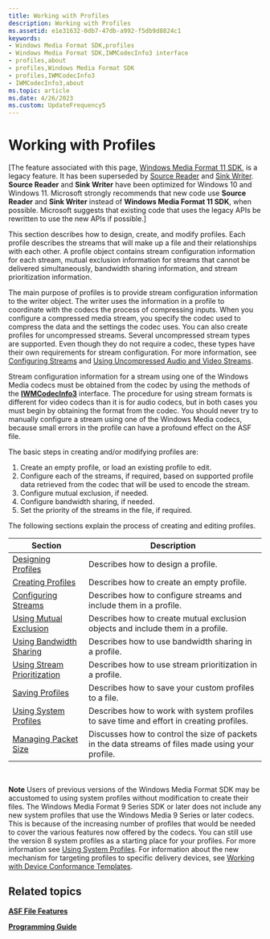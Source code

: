 ```yaml
---
title: Working with Profiles
description: Working with Profiles
ms.assetid: e1e31632-0db7-47db-a992-f5db9d8824c1
keywords:
- Windows Media Format SDK,profiles
- Windows Media Format SDK,IWMCodecInfo3 interface
- profiles,about
- profiles,Windows Media Format SDK
- profiles,IWMCodecInfo3
- IWMCodecInfo3,about
ms.topic: article
ms.date: 4/26/2023
ms.custom: UpdateFrequency5
---
```


# Working with Profiles

\[The feature associated with this page, [Windows Media Format 11 SDK](/windows/win32/wmformat/windows-media-format-11-sdk), is a legacy feature. It has been superseded by [Source Reader](/windows/win32/medfound/source-reader) and [Sink Writer](/windows/win32/medfound/sink-writer). **Source Reader** and **Sink Writer** have been optimized for Windows 10 and Windows 11. Microsoft strongly recommends that new code use **Source Reader** and **Sink Writer** instead of **Windows Media Format 11 SDK**, when possible. Microsoft suggests that existing code that uses the legacy APIs be rewritten to use the new APIs if possible.\]

This section describes how to design, create, and modify profiles. Each profile describes the streams that will make up a file and their relationships with each other. A profile object contains stream configuration information for each stream, mutual exclusion information for streams that cannot be delivered simultaneously, bandwidth sharing information, and stream prioritization information.

The main purpose of profiles is to provide stream configuration information to the writer object. The writer uses the information in a profile to coordinate with the codecs the process of compressing inputs. When you configure a compressed media stream, you specify the codec used to compress the data and the settings the codec uses. You can also create profiles for uncompressed streams. Several uncompressed stream types are supported. Even though they do not require a codec, these types have their own requirements for stream configuration. For more information, see [Configuring Streams](configuring-streams.md) and [Using Uncompressed Audio and Video Streams](using-uncompressed-audio-and-video-streams.md).

Stream configuration information for a stream using one of the Windows Media codecs must be obtained from the codec by using the methods of the [**IWMCodecInfo3**](/previous-versions/windows/desktop/api/wmsdkidl/nn-wmsdkidl-iwmcodecinfo3) interface. The procedure for using stream formats is different for video codecs than it is for audio codecs, but in both cases you must begin by obtaining the format from the codec. You should never try to manually configure a stream using one of the Windows Media codecs, because small errors in the profile can have a profound effect on the ASF file.

The basic steps in creating and/or modifying profiles are:

1.  Create an empty profile, or load an existing profile to edit.
2.  Configure each of the streams, if required, based on supported profile data retrieved from the codec that will be used to encode the stream.
3.  Configure mutual exclusion, if needed.
4.  Configure bandwidth sharing, if needed.
5.  Set the priority of the streams in the file, if required.

The following sections explain the process of creating and editing profiles.



| Section                                                        | Description                                                                                        |
|----------------------------------------------------------------|----------------------------------------------------------------------------------------------------|
| [Designing Profiles](designing-profiles.md)                   | Describes how to design a profile.                                                                 |
| [Creating Profiles](creating-profiles.md)                     | Describes how to create an empty profile.                                                          |
| [Configuring Streams](configuring-streams.md)                 | Describes how to configure streams and include them in a profile.                                  |
| [Using Mutual Exclusion](using-mutual-exclusion.md)           | Describes how to create mutual exclusion objects and include them in a profile.                    |
| [Using Bandwidth Sharing](using-bandwidth-sharing.md)         | Describes how to use bandwidth sharing in a profile.                                               |
| [Using Stream Prioritization](using-stream-prioritization.md) | Describes how to use stream prioritization in a profile.                                           |
| [Saving Profiles](saving-profiles.md)                         | Describes how to save your custom profiles to a file.                                              |
| [Using System Profiles](using-system-profiles.md)             | Describes how to work with system profiles to save time and effort in creating profiles.           |
| [Managing Packet Size](managing-packet-size.md)               | Discusses how to control the size of packets in the data streams of files made using your profile. |



 

**Note** Users of previous versions of the Windows Media Format SDK may be accustomed to using system profiles without modification to create their files. The Windows Media Format 9 Series SDK or later does not include any new system profiles that use the Windows Media 9 Series or later codecs. This is because of the increasing number of profiles that would be needed to cover the various features now offered by the codecs. You can still use the version 8 system profiles as a starting place for your profiles. For more information see [Using System Profiles](using-system-profiles.md). For information about the new mechanism for targeting profiles to specific delivery devices, see [Working with Device Conformance Templates](working-with-device-conformance-templates.md).

## Related topics

<dl> <dt>

[**ASF File Features**](asf-file-features.md)
</dt> <dt>

[**Programming Guide**](programming-guide.md)
</dt> </dl>

 

 




